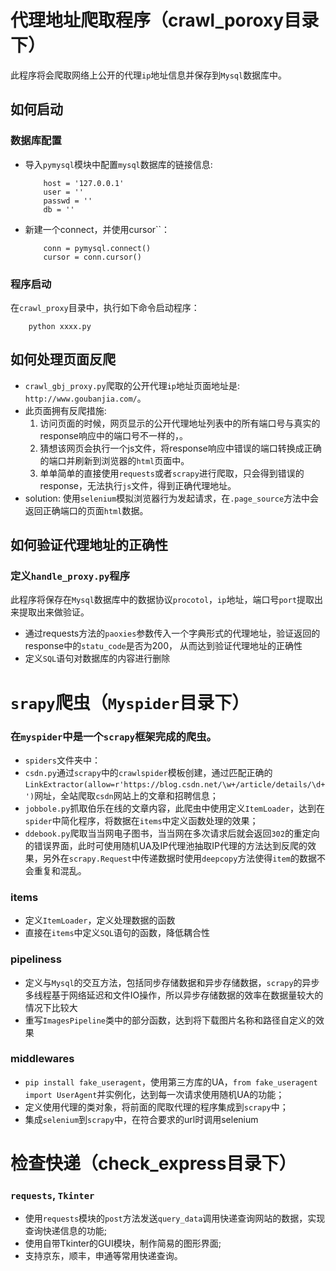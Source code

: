 # 代理地址爬取程序（crawl_poroxy目录下）
此程序将会爬取网络上公开的代理`ip`地址信息并保存到`Mysql`数据库中。


## 如何启动
### 数据库配置
* 导入`pymysql`模块中配置`mysql`数据库的链接信息:
    ```python3
        host = '127.0.0.1'  
        user = ''
        passwd = ''
        db = ''
    ```

* 新建一个connect，并使用cursor``：
    ```python3
        conn = pymysql.connect()
        cursor = conn.cursor()
    ```

### 程序启动
在`crawl_proxy`目录中，执行如下命令启动程序：

```python3
    python xxxx.py
```

## 如何处理页面反爬
* `crawl_gbj_proxy.py`爬取的公开代理`ip`地址页面地址是: `http://www.goubanjia.com/`。
* 此页面拥有反爬措施:
    1. 访问页面的时候，网页显示的公开代理地址列表中的所有端口号与真实的response响应中的端口号不一样的，。
    2. 猜想该网页会执行一个js文件，将response响应中错误的端口转换成正确的端口并刷新到浏览器的`html`页面中。
    3. 单单简单的直接使用`requests`或者`scrapy`进行爬取，只会得到错误的response，无法执行`js`文件，得到正确代理地址。
* solution:
    使用`selenium`模拟浏览器行为发起请求，在`.page_source`方法中会返回正确端口的页面`html`数据。

## 如何验证代理地址的正确性

### 定义`handle_proxy.py`程序

此程序将保存在`Mysql`数据库中的数据协议`procotol`，`ip`地址，端口号`port`提取出来提取出来做验证。

* 通过requests方法的`paoxies`参数传入一个字典形式的代理地址，验证返回的response中的`statu_code`是否为200，
  从而达到验证代理地址的正确性
* 定义`SQL`语句对数据库的内容进行删除


# `srapy`爬虫（`Myspider`目录下）

### 在`myspider`中是一个`scrapy`框架完成的爬虫。
* `spiders`文件夹中：
* `csdn.py`通过`scrapy`中的`crawlspider`模板创建，通过匹配正确的`LinkExtractor(allow=r'https://blog.csdn.net/\w+/article/details/\d+')`网址，全站爬取`csdn`网站上的文章和招聘信息；
* `jobbole.py`抓取伯乐在线的文章内容，此爬虫中使用定义`ItemLoader`，达到在`spider`中简化程序，将数据在`items`中定义函数处理的效果；
* `ddebook.py`爬取当当网电子图书，当当网在多次请求后就会返回`302`的重定向的错误界面，此时可使用随机UA及IP代理池抽取IP代理的方法达到反爬的效果，另外在`scrapy.Request`中传递数据时使用`deepcopy`方法使得`item`的数据不会重复和混乱。

### items
* 定义`ItemLoader`，定义处理数据的函数
* 直接在`items`中定义`SQL`语句的函数，降低耦合性
### pipeliness
* 定义与`Mysql`的交互方法，包括同步存储数据和异步存储数据，`scrapy`的异步多线程基于网络延迟和文件IO操作，所以异步存储数据的效率在数据量较大的情况下比较大
* 重写`ImagesPipeline`类中的部分函数，达到将下载图片名称和路径自定义的效果
### middlewares
* `pip install fake_useragent`，使用第三方库的UA，`from fake_useragent import UserAgent`并实例化，达到每一次请求使用随机UA的功能；
* 定义使用代理的类对象，将前面的爬取代理的程序集成到`scrapy`中；
* 集成`selenium`到`scrapy`中，在符合要求的url时调用selenium


# 检查快递（check_express目录下）
### `requests`, `Tkinter`
* 使用`requests`模块的`post`方法发送`query_data`调用快递查询网站的数据，实现查询快递信息的功能;
* 使用自带Tkinter的GUI模块，制作简易的图形界面;
* 支持京东，顺丰，申通等常用快递查询。
